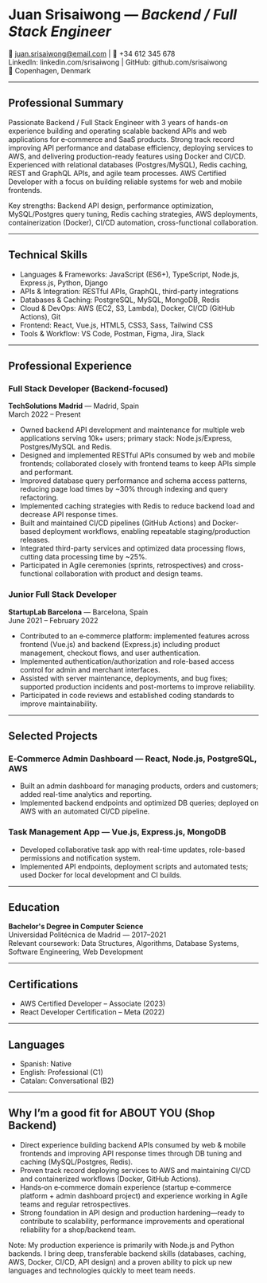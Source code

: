 # **Juan Srisaiwong** — *Backend / Full Stack Engineer*
📧 juan.srisaiwong@email.com | 📱 +34 612 345 678  
LinkedIn: linkedin.com/srisaiwong | GitHub: github.com/srisaiwong  
📍 Copenhagen, Denmark

---

## **Professional Summary**
Passionate Backend / Full Stack Engineer with 3 years of hands-on experience building and operating scalable backend APIs and web applications for e‑commerce and SaaS products. Strong track record improving API performance and database efficiency, deploying services to AWS, and delivering production-ready features using Docker and CI/CD. Experienced with relational databases (Postgres/MySQL), Redis caching, REST and GraphQL APIs, and agile team processes. AWS Certified Developer with a focus on building reliable systems for web and mobile frontends.

Key strengths: Backend API design, performance optimization, MySQL/Postgres query tuning, Redis caching strategies, AWS deployments, containerization (Docker), CI/CD automation, cross-functional collaboration.

---

## **Technical Skills**
- Languages & Frameworks: JavaScript (ES6+), TypeScript, Node.js, Express.js, Python, Django  
- APIs & Integration: RESTful APIs, GraphQL, third-party integrations  
- Databases & Caching: PostgreSQL, MySQL, MongoDB, Redis  
- Cloud & DevOps: AWS (EC2, S3, Lambda), Docker, CI/CD (GitHub Actions), Git  
- Frontend: React, Vue.js, HTML5, CSS3, Sass, Tailwind CSS  
- Tools & Workflow: VS Code, Postman, Figma, Jira, Slack

---

## **Professional Experience**

### **Full Stack Developer (Backend-focused)**  
**TechSolutions Madrid** — Madrid, Spain  
March 2022 – Present
- Owned backend API development and maintenance for multiple web applications serving 10k+ users; primary stack: Node.js/Express, Postgres/MySQL and Redis.
- Designed and implemented RESTful APIs consumed by web and mobile frontends; collaborated closely with frontend teams to keep APIs simple and performant.
- Improved database query performance and schema access patterns, reducing page load times by ~30% through indexing and query refactoring.
- Implemented caching strategies with Redis to reduce backend load and decrease API response times.
- Built and maintained CI/CD pipelines (GitHub Actions) and Docker-based deployment workflows, enabling repeatable staging/production releases.
- Integrated third-party services and optimized data processing flows, cutting data processing time by ~25%.
- Participated in Agile ceremonies (sprints, retrospectives) and cross-functional collaboration with product and design teams.

### **Junior Full Stack Developer**  
**StartupLab Barcelona** — Barcelona, Spain  
June 2021 – February 2022
- Contributed to an e‑commerce platform: implemented features across frontend (Vue.js) and backend (Express.js) including product management, checkout flows, and user authentication.
- Implemented authentication/authorization and role-based access control for admin and merchant interfaces.
- Assisted with server maintenance, deployments, and bug fixes; supported production incidents and post-mortems to improve reliability.
- Participated in code reviews and established coding standards to improve maintainability.

---

## **Selected Projects**

### **E‑Commerce Admin Dashboard** — React, Node.js, PostgreSQL, AWS
- Built an admin dashboard for managing products, orders and customers; added real-time analytics and reporting.
- Implemented backend endpoints and optimized DB queries; deployed on AWS with an automated CI/CD pipeline.

### **Task Management App** — Vue.js, Express.js, MongoDB
- Developed collaborative task app with real-time updates, role-based permissions and notification system.
- Implemented API endpoints, deployment scripts and automated tests; used Docker for local development and CI builds.

---

## **Education**
**Bachelor's Degree in Computer Science**  
Universidad Politécnica de Madrid — 2017–2021  
Relevant coursework: Data Structures, Algorithms, Database Systems, Software Engineering, Web Development

---

## **Certifications**
- AWS Certified Developer – Associate (2023)  
- React Developer Certification – Meta (2022)

---

## **Languages**
- Spanish: Native  
- English: Professional (C1)  
- Catalan: Conversational (B2)

---

## **Why I’m a good fit for ABOUT YOU (Shop Backend)**
- Direct experience building backend APIs consumed by web & mobile frontends and improving API response times through DB tuning and caching (MySQL/Postgres, Redis).  
- Proven track record deploying services to AWS and maintaining CI/CD and containerized workflows (Docker, GitHub Actions).  
- Hands‑on e‑commerce domain experience (startup e‑commerce platform + admin dashboard project) and experience working in Agile teams and regular retrospectives.  
- Strong foundation in API design and production hardening—ready to contribute to scalability, performance improvements and operational reliability for a shop/backend team.

Note: My production experience is primarily with Node.js and Python backends. I bring deep, transferable backend skills (databases, caching, AWS, Docker, CI/CD, API design) and a proven ability to pick up new languages and technologies quickly to meet team needs.